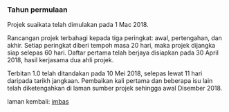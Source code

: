### Tahun permulaan

Projek suaikata telah dimulakan pada 1 Mac 2018.

Rancangan projek terbahagi kepada tiga peringkat: awal,
pertengahan, dan akhir. Setiap peringkat diberi tempoh masa
20 hari, maka projek dijangka siap selepas 60 hari. Daftar
pertama telah berjaya disiapkan pada 30 April 2018, hasil
kerjasama dua ahli projek.

Terbitan 1.0 telah ditandakan pada 10 Mei 2018, selepas
lewat 11 hari daripada tarikh jangkaan. Pembaikan kali
pertama dan beberapa isu lain telah diketengahkan di laman
sumber projek sehingga awal Disember 2018.

laman kembali: [imbas][0]

  [0]: ../imbas.md
